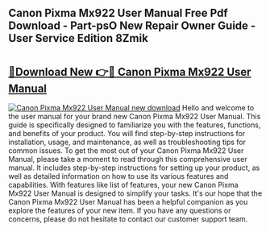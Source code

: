 ## Canon Pixma Mx922 User Manual Free Pdf Download - Part-psO New Repair Owner Guide - User Service Edition 8Zmik

# <h2><a href="http://bc14682.oget.top/?id=Canon+Pixma+Mx922+User+Manual">🔗Download New 👉🔴 Canon Pixma Mx922 User Manual</a></h2>

[![Canon Pixma Mx922 User Manual new download](https://i.imgur.com/5g1atiW.png)](http://bc14682.oget.top/?id=Canon+Pixma+Mx922+User+Manual)
Hello and welcome to the user manual for your brand new Canon Pixma Mx922 User Manual. This guide is specifically designed to familiarize you with the features, functions, and benefits of your product. You will find step-by-step instructions for installation, usage, and maintenance, as well as troubleshooting tips for common issues. To get the most out of your Canon Pixma Mx922 User Manual, please take a moment to read through this comprehensive user manual. It includes step-by-step instructions for setting up your product, as well as detailed information on how to use its various features and capabilities. With features like list of features, your new Canon Pixma Mx922 User Manual is designed to simplify your tasks. It's our hope that the Canon Pixma Mx922 User Manual has been a helpful companion as you explore the features of your new item. If you have any questions or concerns, please do not hesitate to contact our customer support team.
